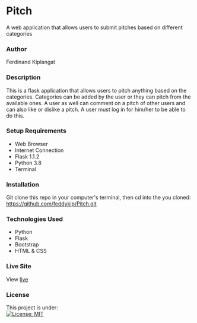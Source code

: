 # Pitch
A web application that allows users to submit pitches based on different categories
### Author
Ferdinand Kiplangat
### Description
This is a flask application that allows users to pitch anything based on the categories. Categories can be added by the user or they can pitch from the available ones. A user as well can comment on a pitch of other users and can also like or dislike a pitch. A user must log in for him/her to be able to do this.
### Setup Requirements
* Web Browser
* Internet Connection
* Flask 1.1.2
* Python 3.8
* Terminal
### Installation
Git clone this repo in your computer's terminal, then cd into the you cloned:
https://github.com/feddykip/Pitch.git

### Technologies Used
* Python
* Flask
* Bootstrap
* HTML & CSS
### Live Site
View [live](https://feddy-1-minute.herokuapp.com/)
### License
This project is under:  
[![License: MIT](https://img.shields.io/badge/License-MIT-yellow.svg)](LICENSE)
  
   
